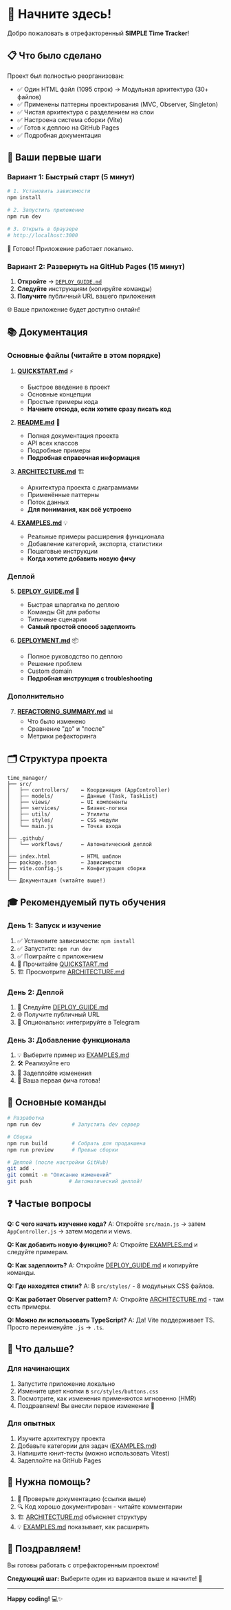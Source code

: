 # 🚀 Начните здесь!

Добро пожаловать в отрефакторенный **SIMPLE Time Tracker**!

## 📋 Что было сделано

Проект был полностью реорганизован:
- ✅ Один HTML файл (1095 строк) → Модульная архитектура (30+ файлов)
- ✅ Применены паттерны проектирования (MVC, Observer, Singleton)
- ✅ Чистая архитектура с разделением на слои
- ✅ Настроена система сборки (Vite)
- ✅ Готов к деплою на GitHub Pages
- ✅ Подробная документация

## 🎯 Ваши первые шаги

### Вариант 1: Быстрый старт (5 минут)

```bash
# 1. Установить зависимости
npm install

# 2. Запустить приложение
npm run dev

# 3. Открыть в браузере
# http://localhost:3000
```

🎉 Готово! Приложение работает локально.

### Вариант 2: Развернуть на GitHub Pages (15 минут)

1. **Откройте** → [`DEPLOY_GUIDE.md`](./DEPLOY_GUIDE.md)
2. **Следуйте** инструкциям (копируйте команды)
3. **Получите** публичный URL вашего приложения

🌐 Ваше приложение будет доступно онлайн!

## 📚 Документация

### Основные файлы (читайте в этом порядке)

1. **[QUICKSTART.md](./QUICKSTART.md)** ⚡
   - Быстрое введение в проект
   - Основные концепции
   - Простые примеры кода
   - **Начните отсюда, если хотите сразу писать код**

2. **[README.md](./README.md)** 📖
   - Полная документация проекта
   - API всех классов
   - Подробные примеры
   - **Подробная справочная информация**

3. **[ARCHITECTURE.md](./ARCHITECTURE.md)** 🏗️
   - Архитектура проекта с диаграммами
   - Применённые паттерны
   - Поток данных
   - **Для понимания, как всё устроено**

4. **[EXAMPLES.md](./EXAMPLES.md)** 💡
   - Реальные примеры расширения функционала
   - Добавление категорий, экспорта, статистики
   - Пошаговые инструкции
   - **Когда хотите добавить новую фичу**

### Деплой

5. **[DEPLOY_GUIDE.md](./DEPLOY_GUIDE.md)** 🚀
   - Быстрая шпаргалка по деплою
   - Команды Git для работы
   - Типичные сценарии
   - **Самый простой способ задеплоить**

6. **[DEPLOYMENT.md](./DEPLOYMENT.md)** 📦
   - Полное руководство по деплою
   - Решение проблем
   - Custom domain
   - **Подробная инструкция с troubleshooting**

### Дополнительно

7. **[REFACTORING_SUMMARY.md](./REFACTORING_SUMMARY.md)** 📊
   - Что было изменено
   - Сравнение "до" и "после"
   - Метрики рефакторинга

## 🗂️ Структура проекта

```
time_manager/
├── src/
│   ├── controllers/    ← Координация (AppController)
│   ├── models/         ← Данные (Task, TaskList)
│   ├── views/          ← UI компоненты
│   ├── services/       ← Бизнес-логика
│   ├── utils/          ← Утилиты
│   ├── styles/         ← CSS модули
│   └── main.js         ← Точка входа
│
├── .github/
│   └── workflows/      ← Автоматический деплой
│
├── index.html          ← HTML шаблон
├── package.json        ← Зависимости
├── vite.config.js      ← Конфигурация сборки
│
└── Документация (читайте выше!)
```

## 🎓 Рекомендуемый путь обучения

### День 1: Запуск и изучение
1. ✅ Установите зависимости: `npm install`
2. ✅ Запустите: `npm run dev`
3. ✅ Поиграйте с приложением
4. 📖 Прочитайте [QUICKSTART.md](./QUICKSTART.md)
5. 🏗️ Просмотрите [ARCHITECTURE.md](./ARCHITECTURE.md)

### День 2: Деплой
1. 🚀 Следуйте [DEPLOY_GUIDE.md](./DEPLOY_GUIDE.md)
2. 🌐 Получите публичный URL
3. 📱 Опционально: интегрируйте в Telegram

### День 3: Добавление функционала
1. 💡 Выберите пример из [EXAMPLES.md](./EXAMPLES.md)
2. 🛠️ Реализуйте его
3. 🚀 Задеплойте изменения
4. 🎉 Ваша первая фича готова!

## 🔧 Основные команды

```bash
# Разработка
npm run dev          # Запустить dev сервер

# Сборка
npm run build        # Собрать для продакшена
npm run preview      # Превью сборки

# Деплой (после настройки GitHub)
git add .
git commit -m "Описание изменений"
git push            # Автоматический деплой!
```

## ❓ Частые вопросы

**Q: С чего начать изучение кода?**
A: Откройте `src/main.js` → затем `AppController.js` → затем модели и views.

**Q: Как добавить новую функцию?**
A: Откройте [EXAMPLES.md](./EXAMPLES.md) и следуйте примерам.

**Q: Как задеплоить?**
A: Откройте [DEPLOY_GUIDE.md](./DEPLOY_GUIDE.md) и копируйте команды.

**Q: Где находятся стили?**
A: В `src/styles/` - 8 модульных CSS файлов.

**Q: Как работает Observer pattern?**
A: Откройте [ARCHITECTURE.md](./ARCHITECTURE.md) - там есть примеры.

**Q: Можно ли использовать TypeScript?**
A: Да! Vite поддерживает TS. Просто переименуйте `.js` → `.ts`.

## 🎯 Что дальше?

### Для начинающих
1. Запустите приложение локально
2. Измените цвет кнопки в `src/styles/buttons.css`
3. Посмотрите, как изменения применяются мгновенно (HMR)
4. Поздравляем! Вы внесли первое изменение 🎉

### Для опытных
1. Изучите архитектуру проекта
2. Добавьте категории для задач ([EXAMPLES.md](./EXAMPLES.md))
3. Напишите юнит-тесты (можно использовать Vitest)
4. Задеплойте на GitHub Pages

## 💬 Нужна помощь?

1. 📖 Проверьте документацию (ссылки выше)
2. 🔍 Код хорошо документирован - читайте комментарии
3. 🏗️ [ARCHITECTURE.md](./ARCHITECTURE.md) объясняет структуру
4. 💡 [EXAMPLES.md](./EXAMPLES.md) показывает, как расширять

## 🎊 Поздравляем!

Вы готовы работать с отрефакторенным проектом!

**Следующий шаг:** Выберите один из вариантов выше и начните! 🚀

---

**Happy coding!** 💻✨
